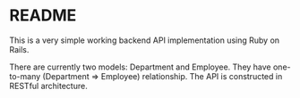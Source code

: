 # README

This is a very simple working backend API implementation using Ruby on Rails.

There are currently two models: Department and Employee. They have one-to-many (Department => Employee) relationship. The API is constructed in RESTful architecture.